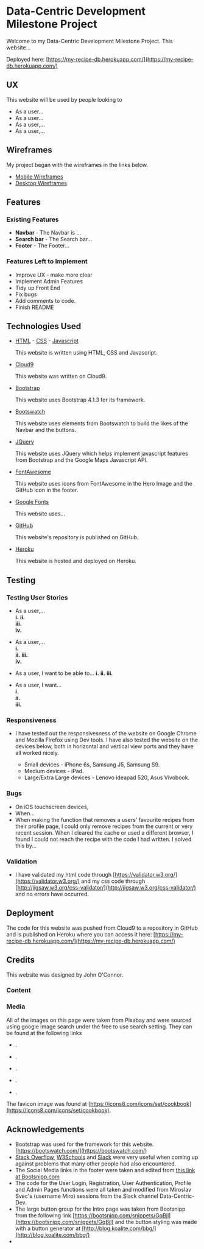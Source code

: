 # Data-Centric Development Milestone Project

Welcome to my Data-Centric Development Milestone Project. This website...  

Deployed here: [https://my-recipe-db.herokuapp.com/](https://my-recipe-db.herokuapp.com/)

## UX
This website will be used by people looking to
  * As a user...     
  * As a user...
  * As a user,...
  * As a user,...    

                


## Wireframes
My project began with the wireframes in the links below.


 * [Mobile Wireframes]()
 * [Desktop Wireframes]()


## Features

### Existing Features

  *   **Navbar** - The Navbar is ...
  *   **Search bar** - The Search bar...
  *   **Footer** - The Footer...

### Features Left to Implement

  * Improve UX - make more clear
  * Implement Admin Features  
  * Tidy up Front End
  * Fix bugs
  * Add comments to code. 
  * Finish README

## Technologies Used
* [HTML](https://www.w3schools.com/html/html5_intro.asp) - [CSS](https://www.w3schools.com/css/) - [Javascript](https://www.w3schools.com/js/)

    This website is written using HTML, CSS and Javascript.

* [Cloud9](https://c9.io/login)

    This website was written on Cloud9. 

* [Bootstrap](https://getbootstrap.com/docs/4.3/getting-started/introduction/)

    This website uses Bootstrap 4.1.3 for its framework. 

* [Bootswatch](https://bootswatch.com/)

    This website uses elements from Bootswatch to build the likes of the Navbar and the buttons.

* [JQuery](https://jquery.com/)

    This website uses JQuery which helps implement javascript features from Bootstrap and the Google Maps Javascript API. 
    

* [FontAwesome](https://fontawesome.com/)

    This website uses icons from FontAwesome in the Hero Image and the GitHub icon in the footer.

* [Google Fonts](https://fonts.googleapis.com/css?family=Muli:400,700i|Poppins:400,400i)

    This website uses...

* [GitHub](https://github.com)

    This website's repository is published on GitHub.   
    
* [Heroku](https://www.heroku.com/)

    This website is hosted and deployed on Heroku. 

## Testing

### Testing User Stories

  * As a user,...  
    **i.** 
    **ii.**   
    **iii.**  
    **iv.** 

  * As a user,...  
    **i.**   
    **ii.** 
    **iii.**    
    **iv.**   

  * As a user, I want to be able to...
    **i.** 
    **ii.** 
    **iii.**   

  * As a user, I want...  
    **i.**   
    **ii.**  
    **iii.**

### Responsiveness
  * I have tested out the responsivesness of the website on Google Chrome and Mozilla Firefox using Dev tools. I have also tested the website on the devices below, both in horizontal and vertical view ports and they have all worked nicely.
   
    * Small devices - iPhone 6s, Samsung J5, Samsung S9. 
    * Medium devices - iPad. 
    * Large/Extra Large devices - Lenovo ideapad 520, Asus Vivobook.  

### Bugs
  * On iOS touchscreen devices, 
  * When...
  * When making the function that removes a users' favourite recipes from their profile page, I could only remove recipes from the current or very recent session. When I cleared the cache or used a different browser, I found I could not reach the recipe with the code I had written. I solved this by...

### Validation

  * I have validated my html code through [https://validator.w3.org/](https://validator.w3.org/) and my css code through [http://jigsaw.w3.org/css-validator/](http://jigsaw.w3.org/css-validator/) and no errors have occurred.

## Deployment
The code for this website was pushed from Cloud9 to a repository in GitHub and is published on Heroku where you can access it here:
[https://my-recipe-db.herokuapp.com/](https://my-recipe-db.herokuapp.com/)



## Credits
This website was designed by John O'Connor. 

### Content

### Media 
  All of the images on this page were taken from Pixabay and were sourced using google image search under the free to use search setting. They can be found at the following links  
  
   - []().   

   - []().  
   
   - []().   
   
   - []().   
   
   - []().  

  The favicon image was found at [https://icons8.com/icons/set/cookbook](https://icons8.com/icons/set/cookbook).


## Acknowledgements

  * Bootstrap was used for the framework for this website. [https://bootswatch.com/](https://bootswatch.com/)
  * [Stack Overflow](https://stackoverflow.com/), [W3Schools](https://www.w3schools.com/) and [Slack](https://slack.com/) were very useful when coming up against problems that many other people had also encountered.
  * The Social Media links in the footer were taken and edited from [this link at Bootsnipp.com](https://bootsnipp.com/snippets/84kpo)
  * The code for the User Login, Registration, User Authentication, Profile and Admin Pages functions were all taken and modified from Miroslav Svec's (username Miro) sessions from the Slack channel Data-Centric-Dev. 
  * The large button group for the Intro page was taken from Bootsnipp from the following link [https://bootsnipp.com/snippets/GqBjl](https://bootsnipp.com/snippets/GqBjl) and the button styling was made with a button generator at [http://blog.koalite.com/bbg/](http://blog.koalite.com/bbg/)
  * 

